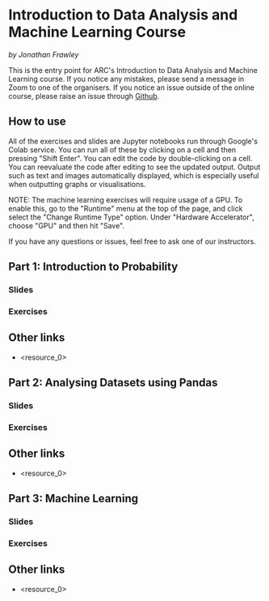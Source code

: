 # Introduction to Data Analysis and Machine Learning Course
*by Jonathan Frawley*

This is the entry point for ARC's Introduction to Data Analysis and Machine Learning course.
If you notice any mistakes, please send a message in Zoom to one of the organisers.
If you notice an issue outside of the online course, please raise an issue through [Github](https://github.com/jonathanfrawley/data_analysis_and_machine_learning_course).

## How to use
All of the exercises and slides are Jupyter notebooks run through Google's Colab service.
You can run all of these by clicking on a cell and then pressing "Shift Enter".
You can edit the code by double-clicking on a cell.
You can reevaluate the code after editing to see the updated output.
Output such as text and images automatically displayed, which is especially useful when outputting graphs or visualisations.

NOTE: The machine learning exercises will require usage of a GPU. To enable this, go to the "Runtime" menu at the top of the page, and click select the "Change Runtime Type" option. Under "Hardware Accelerator", choose "GPU" and then hit "Save". 

If you have any questions or issues, feel free to ask one of our instructors.

## Part 1: Introduction to Probability
### Slides
<link to slide_0>
 
### Exercises
<link to exercise_0>

## Other links
 - <resource_0>
 



## Part 2: Analysing Datasets using Pandas
### Slides
<link to slide_0>
 
### Exercises
<link to exercise_0>

## Other links
 - <resource_0>


## Part 3: Machine Learning
### Slides
<link to slide_0>
 
### Exercises
<link to exercise_0>

## Other links
 - <resource_0>
